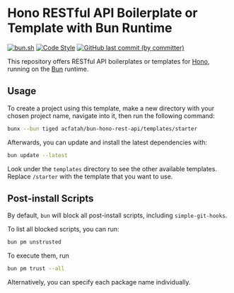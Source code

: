 # Hono RESTful API Boilerplate or Template with Bun Runtime

<p>
  <a href="https://bun.sh">
    <img
      alt="bun.sh"
      src="https://img.shields.io/badge/Bun-%23000000.svg?style=flat-square&logo=bun&logoColor=white"></a>
  <a href="https://github.com/antfu/eslint-config">
    <img
      alt="Code Style"
      src="https://antfu.me/badge-code-style.svg"></a>
  <a href="https://github.com/acfatah/bun-hono-rest-api/commits/main">
  <img
    alt="GitHub last commit (by committer)"
    src="https://img.shields.io/github/last-commit/acfatah/bun-hono-rest-api?display_timestamp=committer&style=flat-square"></a>
</p>

This repository offers RESTful API boilerplates or templates for [Hono](https://hono.dev), running on the [Bun](https://bun.sh) runtime.

## Usage

To create a project using this template, make a new directory with your chosen project name, navigate into it, then run the following command:

```bash
bunx --bun tiged acfatah/bun-hono-rest-api/templates/starter
```

Afterwards, you can update and install the latest dependencies with:

```bash
bun update --latest
```

Look under the `templates` directory to see the other available templates.
Replace `/starter` with the template that you want to use.

## Post-install Scripts

By default, `bun` will block all post-install scripts, including `simple-git-hooks`.

To list all blocked scripts, you can run:

```bash
bun pm unstrusted
```

To execute them, run

```bash
bun pm trust --all
```

Alternatively, you can specify each package name individually.
